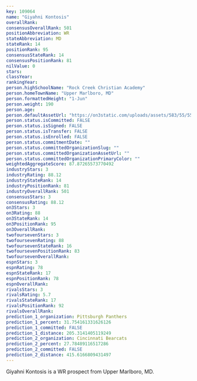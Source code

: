 ```yaml
---
key: 109064
name: "Giyahni Kontosis"
overallRank: 
consensusOverallRank: 501
positionAbbreviation: WR
stateAbbreviation: MD
stateRank: 14
positionRank: 95
consensusStateRank: 14
consensusPositionRank: 81
nilValue: 0
stars: 
classYear: 
rankingYear: 
person.highSchoolName: "Rock Creek Christian Academy"
person.homeTownName: "Upper Marlboro, MD"
person.formattedHeight: "1-Jun"
person.weight: 190
person.age: 
person.defaultAssetUrl: "https://on3static.com/uploads/assets/583/55/55583.jpeg"
person.status.isCommitted: FALSE
person.status.isSigned: FALSE
person.status.isTransfer: FALSE
person.status.isEnrolled: FALSE
person.status.commitmentDate: ""
person.status.committedOrganizationSlug: ""
person.status.committedOrganizationAssetUrl: ""
person.status.committedOrganizationPrimaryColor: ""
weightedAggregateScore: 87.87265573770492
industryStars: 3
industryRating: 88.12
industryStateRank: 14
industryPositionRank: 81
industryOverallRank: 501
consensusStars: 3
consensusRating: 88.12
on3Stars: 3
on3Rating: 88
on3StateRank: 14
on3PositionRank: 95
on3OverallRank: 
twofoursevenStars: 3
twofoursevenRating: 88
twofoursevenStateRank: 16
twofoursevenPositionRank: 83
twofoursevenOverallRank: 
espnStars: 3
espnRating: 78
espnStateRank: 17
espnPositionRank: 78
espnOverallRank: 
rivalsStars: 3
rivalsRating: 5.7
rivalsStateRank: 17
rivalsPositionRank: 92
rivalsOverallRank: 
prediction_1_organization: Pittsburgh Panthers
prediction_1_percent: 31.754161331626126
prediction_1_committed: FALSE
prediction_1_distance: 205.3141405119249
prediction_2_organization: Cincinnati Bearcats
prediction_2_percent: 27.78489116517286
prediction_2_committed: FALSE
prediction_2_distance: 415.6166809431497
---
```

Giyahni Kontosis is a WR prospect from Upper Marlboro, MD.